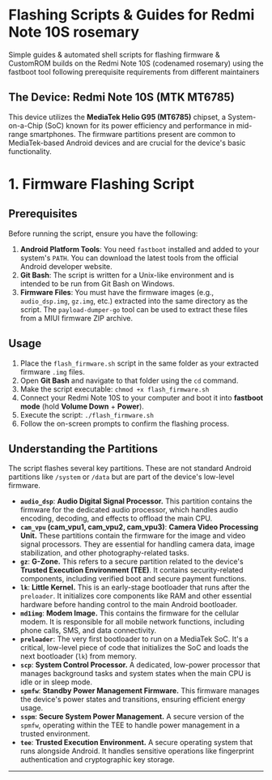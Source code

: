 # Flashing Scripts & Guides for Redmi Note 10S rosemary
Simple guides & automated shell scripts for flashing firmware & CustomROM builds on the Redmi Note 10S (codenamed rosemary) using the fastboot tool following prerequisite requirements from different maintainers

## The Device: Redmi Note 10S (MTK MT6785)

This device utilizes the **MediaTek Helio G95 (MT6785)** chipset, a System-on-a-Chip (SoC) known for its power efficiency and performance in mid-range smartphones. The firmware partitions present are common to MediaTek-based Android devices and are crucial for the device's basic functionality.

# 1. Firmware Flashing Script 
## Prerequisites

Before running the script, ensure you have the following:

1.  **Android Platform Tools**: You need `fastboot` installed and added to your system's `PATH`. You can download the latest tools from the official Android developer website.
2.  **Git Bash**: The script is written for a Unix-like environment and is intended to be run from Git Bash on Windows.
3.  **Firmware Files**: You must have the firmware images (e.g., `audio_dsp.img`, `gz.img`, etc.) extracted into the same directory as the script. The `payload-dumper-go` tool can be used to extract these files from a MIUI firmware ZIP archive.

## Usage

1.  Place the `flash_firmware.sh` script in the same folder as your extracted firmware `.img` files.
2.  Open **Git Bash** and navigate to that folder using the `cd` command.
3.  Make the script executable: `chmod +x flash_firmware.sh`
4.  Connect your Redmi Note 10S to your computer and boot it into **fastboot mode** (hold **Volume Down** + **Power**).
5.  Execute the script: `./flash_firmware.sh`
6.  Follow the on-screen prompts to confirm the flashing process.

## Understanding the Partitions

The script flashes several key partitions. These are not standard Android partitions like `/system` or `/data` but are part of the device's low-level firmware.

  * **`audio_dsp`**: **Audio Digital Signal Processor.** This partition contains the firmware for the dedicated audio processor, which handles audio encoding, decoding, and effects to offload the main CPU.
  * **`cam_vpu` (cam\_vpu1, cam\_vpu2, cam\_vpu3)**: **Camera Video Processing Unit.** These partitions contain the firmware for the image and video signal processors. They are essential for handling camera data, image stabilization, and other photography-related tasks.
  * **`gz`**: **G-Zone.** This refers to a secure partition related to the device's **Trusted Execution Environment (TEE)**. It contains security-related components, including verified boot and secure payment functions.
  * **`lk`**: **Little Kernel.** This is an early-stage bootloader that runs after the `preloader`. It initializes core components like RAM and other essential hardware before handing control to the main Android bootloader.
  * **`md1img`**: **Modem Image.** This contains the firmware for the cellular modem. It is responsible for all mobile network functions, including phone calls, SMS, and data connectivity.
  * **`preloader`**: The very first bootloader to run on a MediaTek SoC. It's a critical, low-level piece of code that initializes the SoC and loads the next bootloader (`lk`) from memory.
  * **`scp`**: **System Control Processor.** A dedicated, low-power processor that manages background tasks and system states when the main CPU is idle or in sleep mode.
  * **`spmfw`**: **Standby Power Management Firmware.** This firmware manages the device's power states and transitions, ensuring efficient energy usage.
  * **`sspm`**: **Secure System Power Management.** A secure version of the `spmfw`, operating within the TEE to handle power management in a trusted environment.
  * **`tee`**: **Trusted Execution Environment.** A secure operating system that runs alongside Android. It handles sensitive operations like fingerprint authentication and cryptographic key storage.

-----
